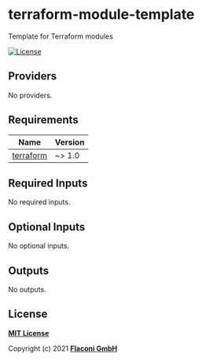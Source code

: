 # terraform-module-template
Template for Terraform modules

<!-- Uncomment and replace with your module name
[![lint](https://github.com/flaconi/<MODULENAME>/workflows/lint/badge.svg)](https://github.com/flaconi/<MODULENAME>/actions?query=workflow%3Alint)
[![test](https://github.com/flaconi/<MODULENAME>/workflows/test/badge.svg)](https://github.com/flaconi/<MODULENAME>/actions?query=workflow%3Atest)
[![Tag](https://img.shields.io/github/tag/flaconi/<MODULENAME>.svg)](https://github.com/flaconi/<MODULENAME>/releases)
-->
[![License](https://img.shields.io/badge/license-MIT-blue.svg)](https://opensource.org/licenses/MIT)

<!-- TFDOCS_HEADER_START -->


<!-- TFDOCS_HEADER_END -->

<!-- TFDOCS_PROVIDER_START -->
## Providers

No providers.

<!-- TFDOCS_PROVIDER_END -->

<!-- TFDOCS_REQUIREMENTS_START -->
## Requirements

| Name | Version |
|------|---------|
| <a name="requirement_terraform"></a> [terraform](#requirement\_terraform) | ~> 1.0 |

<!-- TFDOCS_REQUIREMENTS_END -->

<!-- TFDOCS_INPUTS_START -->
## Required Inputs

No required inputs.

## Optional Inputs

No optional inputs.

<!-- TFDOCS_INPUTS_END -->

<!-- TFDOCS_OUTPUTS_START -->
## Outputs

No outputs.

<!-- TFDOCS_OUTPUTS_END -->

## License

**[MIT License](LICENSE)**

Copyright (c) 2021 **[Flaconi GmbH](https://github.com/flaconi)**
